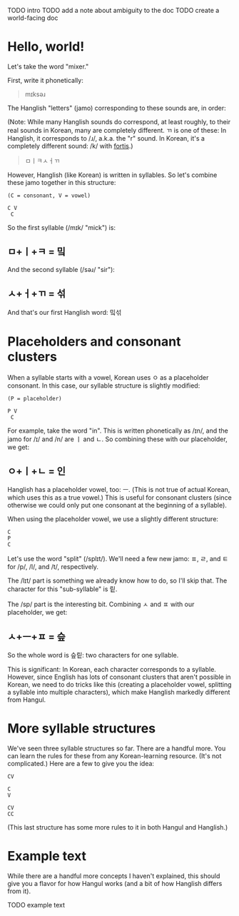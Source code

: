 TODO intro
TODO add a note about ambiguity to the doc
TODO create a world-facing doc

# Hello, world!

Let's take the word "mixer."

First, write it phonetically:

> mɪksəɹ

The Hanglish "letters" (jamo) corresponding to these sounds are, in order:

(Note: While many Hanglish sounds do correspond, at least roughly, to their real sounds in Korean, many are completely different. ㄲ is one of these: In Hanglish, it corresponds to /ɹ/, a.k.a. the "r" sound. In Korean, it's a completely different sound: /k/ with [fortis](https://en.wikipedia.org/wiki/Fortis_and_lenis).)

> ㅁㅣㅋㅅㅓㄲ

However, Hanglish (like Korean) is written in syllables. So let's combine these jamo together in this structure:

    (C = consonant, V = vowel)

    C V
     C

So the first syllable (/mɪk/ "mick") is:

## ㅁ+ㅣ+ㅋ = 밐

And the second syllable (/səɹ/ "sir"):

## ㅅ+ㅓ+ㄲ = 섞

And that's our first Hanglish word: 밐섞

# Placeholders and consonant clusters

When a syllable starts with a vowel, Korean uses ㅇ as a placeholder consonant. In this case, our syllable structure is slightly modified:

    (P = placeholder)

    P V
     C

For example, take the word "in". This is written phonetically as /ɪn/, and the jamo for /ɪ/ and /n/ are ㅣ and ㄴ. So combining these with our placeholder, we get:

## ㅇ+ㅣ+ㄴ = 인

Hanglish has a placeholder vowel, too: ㅡ. (This is not true of actual Korean, which uses this as a true vowel.) This is useful for consonant clusters (since otherwise we could only put one consonant at the beginning of a syllable).

When using the placeholder vowel, we use a slightly different structure:

    C
    P
    C

Let's use the word "split" (/splɪt/). We'll need a few new jamo: ㅍ, ㄹ, and ㅌ for /p/, /l/, and /t/, respectively.

The /lɪt/ part is something we already know how to do, so I'll skip that. The character for this "sub-syllable" is 맅.

The /sp/ part is the interesting bit. Combining ㅅ and ㅍ with our placeholder, we get:

## ㅅ+ㅡ+ㅍ = 슾

So the whole word is 슾맅: two characters for one syllable.

This is significant: In Korean, each character corresponds to a syllable. However, since English has lots of consonant clusters that aren't possible in Korean, we need to do tricks like this (creating a placeholder vowel, splitting a syllable into multiple characters), which make Hanglish markedly different from Hangul.

# More syllable structures

We've seen three syllable structures so far. There are a handful more. You can learn the rules for these from any Korean-learning resource. (It's not complicated.) Here are a few to give you the idea:

    CV

    C
    V

    CV
    CC

(This last structure has some more rules to it in both Hangul and Hanglish.)

# Example text

While there are a handful more concepts I haven't explained, this should give you a flavor for how Hangul works (and a bit of how Hanglish differs from it).

TODO example text
